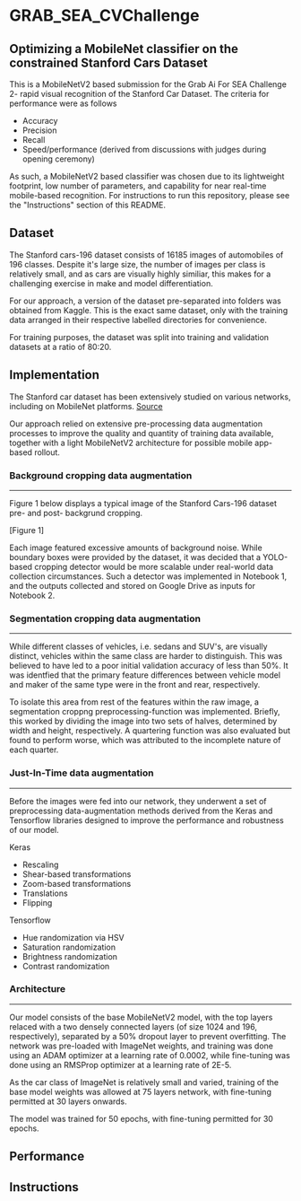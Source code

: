 # GRAB_SEA_CVChallenge
## Optimizing a MobileNet classifier on the constrained Stanford Cars Dataset

This is a MobileNetV2 based submission for the Grab Ai For SEA Challenge 2- rapid visual recognition of the Stanford Car Dataset.
The criteria for performance were as follows


* Accuracy
* Precision
* Recall
* Speed/performance (derived from discussions with judges during opening ceremony)

As such, a MobileNetV2 based classifier was chosen due to its lightweight footprint, low number of parameters, and capability for near real-time mobile-based recognition. For instructions to run this repository, please see the "Instructions" section of this README.

## Dataset
The Stanford cars-196 dataset consists of 16185 images of automobiles of 196 classes. Despite it's large size, the number of images per class is relatively small, and as cars are visually highly similiar, this makes for a challenging exercise in make and model differentiation.

For our approach, a version of the dataset pre-separated into folders was obtained from Kaggle. This is the exact same dataset, only with the training data arranged in their respective labelled directories for convenience.

For training purposes, the dataset was split into training and validation datasets at a ratio of 80:20.

## Implementation
The Stanford car dataset has been extensively studied on various networks, including on MobileNet platforms. 
[Source](https://arxiv.org/pdf/1806.02987.pdf?fbclid=IwAR26yjKltuRmb9q9U8Dj3F-oGDXWVrp1UW_ipq3_ZanYmFWglijwbatqO2g)

Our approach relied on extensive pre-processing data augmentation processes to improve the quality and quantity of training data available, together with a light MobileNetV2 architecture for possible mobile app-based rollout.

### Background cropping data augmentation
---

Figure 1 below displays a typical image of the Stanford Cars-196 dataset pre- and post- backgrund cropping.

[Figure 1]


Each image featured excessive amounts of background noise. While boundary boxes were provided by the dataset, it was decided that a YOLO-based cropping detector would be more scalable under real-world data collection circumstances. Such a detector was implemented in Notebook 1, and the outputs collected and stored on Google Drive as inputs for Notebook 2.

### Segmentation cropping data augmentation
---

While different classes of vehicles, i.e. sedans and SUV's, are visually distinct, vehicles within the same class are harder to distinguish. This was believed to have led to a poor initial validation accuracy of less than 50%. It was identfied that the primary feature differences between vehicle model and maker of the same type were in the front and rear, respectively. 

To isolate this area from rest of the features within the raw image, a segmentation croppng preprocessing-function was implemented. Briefly, this worked by dividing the image into two sets of halves, determined by width and height, respectively. A quartering function was also evaluated but found to perform worse, which was attributed to the incomplete nature of each quarter.


### Just-In-Time data augmentation
---

Before the images were fed into our network, they underwent a set of preprocessing data-augmentation methods derived from the Keras and Tensorflow libraries designed to improve the performance and robustness of our model.

Keras
* Rescaling
* Shear-based transformations
* Zoom-based transformations
* Translations
* Flipping

Tensorflow

* Hue randomization via HSV
* Saturation randomization
* Brightness randomization
* Contrast randomization



### Architecture
---

Our model consists of the base MobileNetV2 model, with the top layers relaced with a two densely connected layers (of size 1024 and 196, respectively), separated by a 50% dropout layer to prevent overfitting. The network was pre-loaded with ImageNet weights, and training was done using an ADAM optimizer at a learning rate of 0.0002, while fine-tuning was done using an RMSProp optimizer at a learning rate of 2E-5.

As the car class of ImageNet is relatively small and varied, training of the base model weights was allowed at 75 layers network, with fine-tuning permitted at 30 layers onwards.

The model was trained for 50 epochs, with fine-tuning permitted for 30 epochs.



## Performance

## Instructions
